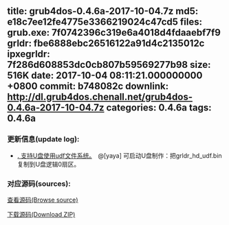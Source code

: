 title: grub4dos-0.4.6a-2017-10-04.7z
md5: e18c7ee12fe4775e3366219024c47cd5
files:
  grub.exe: 7f0742396c319e6a4018d4fdaaebf7f9
  grldr: fbe6888ebc26516122a91d4c2135012c
  ipxegrldr: 7f286d608853dc0cb807b59569277b98
size: 516K
date: 2017-10-04 08:11:21.000000000 +0800
commit: b748082c
downlink: http://dl.grub4dos.chenall.net/grub4dos-0.4.6a-2017-10-04.7z
categories: 0.4.6a
tags: 0.4.6a
---


### 更新信息(update log):
  * [﻿. 支持U盘使用udf文件系统。](https://github.com/chenall/grub4dos/commit/b748082ce92aba4fa55f8073fdd8600501e6d7c8)　@[yaya]
      可启动U盘制作：把grldr_hd_udf.bin复制到U盘逻辑0扇区。

### 对应源码(sources):
  [查看源码(Browse source)](https://github.com/chenall/grub4dos/tree/b748082ce92aba4fa55f8073fdd8600501e6d7c8)

  [下载源码(Download ZIP)](https://github.com/chenall/grub4dos/archive/b748082ce92aba4fa55f8073fdd8600501e6d7c8.zip)
